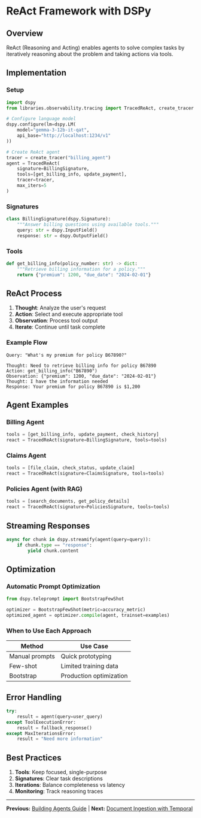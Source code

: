 # ReAct Framework with DSPy

## Overview

ReAct (Reasoning and Acting) enables agents to solve complex tasks by iteratively reasoning about the problem and taking actions via tools.

## Implementation

### Setup
```python
import dspy
from libraries.observability.tracing import TracedReAct, create_tracer

# Configure language model
dspy.configure(lm=dspy.LM(
    model="gemma-3-12b-it-qat",
    api_base="http://localhost:1234/v1"
))

# Create ReAct agent
tracer = create_tracer("billing_agent")
agent = TracedReAct(
    signature=BillingSignature,
    tools=[get_billing_info, update_payment],
    tracer=tracer,
    max_iters=5
)
```

### Signatures
```python
class BillingSignature(dspy.Signature):
    """Answer billing questions using available tools."""
    query: str = dspy.InputField()
    response: str = dspy.OutputField()
```

### Tools
```python
def get_billing_info(policy_number: str) -> dict:
    """Retrieve billing information for a policy."""
    return {"premium": 1200, "due_date": "2024-02-01"}
```

## ReAct Process

1. **Thought**: Analyze the user's request
2. **Action**: Select and execute appropriate tool
3. **Observation**: Process tool output
4. **Iterate**: Continue until task complete

### Example Flow
```
Query: "What's my premium for policy B67890?"

Thought: Need to retrieve billing info for policy B67890
Action: get_billing_info("B67890")
Observation: {"premium": 1200, "due_date": "2024-02-01"}
Thought: I have the information needed
Response: Your premium for policy B67890 is $1,200
```

## Agent Examples

### Billing Agent
```python
tools = [get_billing_info, update_payment, check_history]
react = TracedReAct(signature=BillingSignature, tools=tools)
```

### Claims Agent
```python
tools = [file_claim, check_status, update_claim]
react = TracedReAct(signature=ClaimsSignature, tools=tools)
```

### Policies Agent (with RAG)
```python
tools = [search_documents, get_policy_details]
react = TracedReAct(signature=PoliciesSignature, tools=tools)
```

## Streaming Responses
```python
async for chunk in dspy.streamify(agent(query=query)):
    if chunk.type == "response":
        yield chunk.content
```

## Optimization

### Automatic Prompt Optimization
```python
from dspy.teleprompt import BootstrapFewShot

optimizer = BootstrapFewShot(metric=accuracy_metric)
optimized_agent = optimizer.compile(agent, trainset=examples)
```

### When to Use Each Approach

| Method | Use Case |
|--------|----------|
| Manual prompts | Quick prototyping |
| Few-shot | Limited training data |
| Bootstrap | Production optimization |

## Error Handling
```python
try:
    result = agent(query=user_query)
except ToolExecutionError:
    result = fallback_response()
except MaxIterationsError:
    result = "Need more information"
```

## Best Practices

1. **Tools**: Keep focused, single-purpose
2. **Signatures**: Clear task descriptions
3. **Iterations**: Balance completeness vs latency
4. **Monitoring**: Track reasoning traces

---

**Previous:** [Building Agents Guide](building-agents-eggai.md) | **Next:** [Document Ingestion with Temporal](ingestion-pipeline.md)